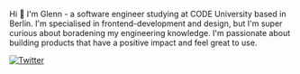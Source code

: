 Hi 👋 I'm Glenn - a software engineer studying at CODE University based in Berlin. I'm specialised in frontend-development and design, but I'm super curious about boradening my engineering knowledge. I'm passionate about building products that have a positive impact and feel great to use.

[![Twitter](https://img.shields.io/twitter/url/https/twitter.com/glngregor.svg?style=social&label=Follow%20%40GlnGregor)](https://twitter.com/glngregor)
